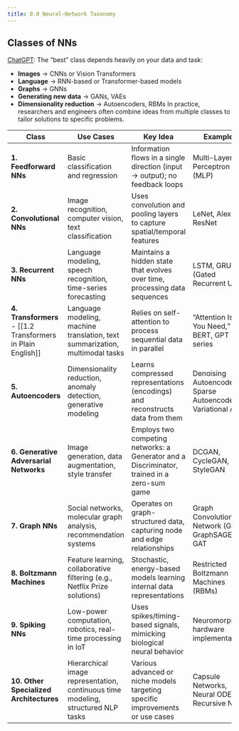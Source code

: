 ```yaml
---
title: 0.0 Neural-Network Taxonomy
---
```



## Classes of NNs

[ChatGPT](https://chatgpt.com/share/677453cb-d690-8000-8926-be642b5d1e01): The “best” class depends heavily on your data and task:
- **Images** → CNNs or Vision Transformers
- **Language** → RNN-based or Transformer-based models
- **Graphs** → GNNs
- **Generating new data** → GANs, VAEs
- **Dimensionality reduction** → Autoencoders, RBMs
In practice, researchers and engineers often combine ideas from multiple classes to tailor solutions to specific problems.

| Class                                                       | Use Cases                                                                         | Key Idea                                                                                    | Examples                                                     |
| ----------------------------------------------------------- | --------------------------------------------------------------------------------- | ------------------------------------------------------------------------------------------- | ------------------------------------------------------------ |
| **1. Feedforward NNs**                                      | Basic classification and regression                                               | Information flows in a single direction (input → output); no feedback loops                 | Multi-Layer Perceptron (MLP)                                 |
| **2. Convolutional NNs**                                    | Image recognition, computer vision, text classification                           | Uses convolution and pooling layers to capture spatial/temporal features                    | LeNet, AlexNet, ResNet                                       |
| **3. Recurrent NNs**                                        | Language modeling, speech recognition, time-series forecasting                    | Maintains a hidden state that evolves over time, processing data sequences                  | LSTM, GRU (Gated Recurrent Unit)                             |
| **4. Transformers** - [[1.2 Transformers in Plain English]] | Language modeling, machine translation, text summarization, multimodal tasks      | Relies on self-attention to process sequential data in parallel                             | “Attention Is All You Need,” BERT, GPT series                |
| **5. Autoencoders**                                         | Dimensionality reduction, anomaly detection, generative modeling                  | Learns compressed representations (encodings) and reconstructs data from them               | Denoising Autoencoders, Sparse Autoencoders, Variational AEs |
| **6. Generative Adversarial Networks**                      | Image generation, data augmentation, style transfer                               | Employs two competing networks: a Generator and a Discriminator, trained in a zero-sum game | DCGAN, CycleGAN, StyleGAN                                    |
| **7. Graph NNs**                                            | Social networks, molecular graph analysis, recommendation systems                 | Operates on graph-structured data, capturing node and edge relationships                    | Graph Convolutional Network (GCN), GraphSAGE, GAT            |
| **8. Boltzmann Machines**                                   | Feature learning, collaborative filtering (e.g., Netflix Prize solutions)         | Stochastic, energy-based models learning internal data representations                      | Restricted Boltzmann Machines (RBMs)                         |
| **9. Spiking NNs**                                          | Low-power computation, robotics, real-time processing in IoT                      | Uses spikes/timing-based signals, mimicking biological neural behavior                      | Neuromorphic hardware implementations                        |
| **10. Other Specialized Architectures**                     | Hierarchical image representation, continuous time modeling, structured NLP tasks | Various advanced or niche models targeting specific improvements or use cases               | Capsule Networks, Neural ODEs, Recursive NNs                 |
